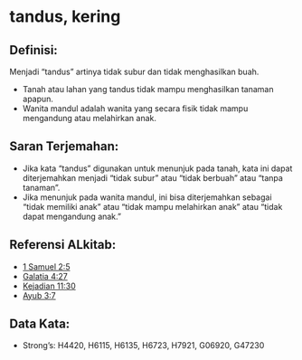 # tandus, kering

## Definisi:

Menjadi “tandus” artinya tidak subur dan tidak menghasilkan buah.

* Tanah atau lahan yang tandus tidak mampu menghasilkan tanaman apapun.
* Wanita mandul adalah wanita yang secara fisik tidak mampu mengandung atau melahirkan anak.

## Saran Terjemahan:

* Jika kata “tandus” digunakan untuk menunjuk pada tanah, kata ini dapat diterjemahkan menjadi “tidak subur” atau “tidak berbuah” atau “tanpa tanaman”.
* Jika menunjuk pada wanita mandul, ini bisa diterjemahkan sebagai “tidak memiliki anak” atau “tidak mampu melahirkan anak” atau “tidak dapat mengandung anak.”

## Referensi ALkitab:

* [1 Samuel 2:5](rc://en/tn/help/1sa/02/05)
* [Galatia 4:27](rc://en/tn/help/gal/04/27)
* [Kejadian 11:30](rc://en/tn/help/gen/11/30)
* [Ayub 3:7](rc://en/tn/help/job/03/07)

## Data Kata:

* Strong’s: H4420, H6115, H6135, H6723, H7921, G06920, G47230

